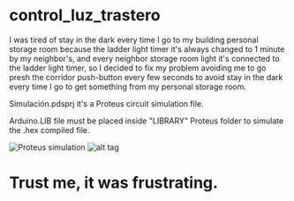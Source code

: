 # control_luz_trastero

I was tired of stay in the dark every time I go to my building personal storage room because the ladder light timer it's always changed to 1 minute by my neighbor's, and every neighbor storage room light it's connected to the ladder light timer, so I decided to fix my problem avoiding me to go presh the corridor push-button every few seconds to avoid stay in the dark every time I go to get something from my personal storage room.

Simulación.pdsprj it's a Proteus circuit simulation file.

Arduino.LIB file must be placed inside "LIBRARY" Proteus folder to simulate the .hex compiled file.

![Proteus simulation](https://i.snipboard.io/dsqp3Z.jpg)
![alt tag](https://snipboard.io/tfEGDi.jpg)

# Trust me, it was frustrating.
